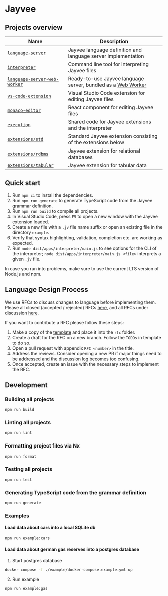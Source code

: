 # Jayvee

## Projects overview

| Name                                                              | Description                                                                                                                      |
|-------------------------------------------------------------------|----------------------------------------------------------------------------------------------------------------------------------|
| [`language-server`](./libs/language-server)                       | Jayvee language definition and language server implementation                                                                    |
| [`interpreter`](./apps/interpreter)                               | Command line tool for interpreting Jayvee files                                                                                  |
| [`language-server-web-worker`](./apps/language-server-web-worker) | Ready-to-use Jayvee language server, bundled as a [Web Worker](https://developer.mozilla.org/en-US/docs/Web/API/Web_Workers_API) |
| [`vs-code-extension`](./apps/vs-code-extension)                   | Visual Studio Code extension for editing Jayvee files                                                                            |
| [`monaco-editor`](./libs/monaco-editor)                           | React component for editing Jayvee files                                                                                         |
| [`execution`](./libs/execution)                                   | Shared code for Jayvee extensions and the interpreter                                                                            |
| [`extensions/std`](./libs/extensions/std)                         | Standard Jayvee extension consisting of the extensions below                                                                     |
| [`extensions/rdbms`](./libs/extensions/rdbms)                     | Jayvee extension for relational databases                                                                                        |
| [`extensions/tabular`](./libs/extensions/tabular)                 | Jayvee extension for tabular data                                                                                                |

## Quick start

1. Run `npm ci` to install the dependencies.
2. Run `npm run generate` to generate TypeScript code from the Jayvee grammar definition.
3. Run `npm run build` to compile all projects.
4. In Visual Studio Code, press `F5` to open a new window with the Jayvee extension loaded.
5. Create a new file with a `.jv` file name suffix or open an existing file in the directory `example`.
6. Verify that syntax highlighting, validation, completion etc. are working as expected.
7. Run `node dist/apps/interpreter/main.js` to see options for the CLI of the interpreter; `node dist/apps/interpreter/main.js <file>` interprets a given `.jv` file.

In case you run into problems, make sure to use the current LTS version of Node.js and npm.


## Language Design Process

We use RFCs to discuss changes to language before implementing them. Please all closed (accepted / rejected) RFCs [here](https://github.com/jvalue/jayvee/pulls?q=is%3Apr+is%3Aclosed+RFC+), and all RFCs under discussion [here](https://github.com/jvalue/jayvee/pulls?q=is%3Apr+is%3Aopen+RFC).

If you want to contribute a RFC please follow these steps:
1. Make a copy of the [template](./rfc/0000-rfc-template.md) and place it into the `rfc` folder.
2. Create a draft for the RFC on a new branch. Follow the `TODOs` in template to do so.
3. Open a pull request with appendix `RFC <number>` in the title.
4. Address the reviews. Consider opening a new PR if major things need to be addressed and the discussion log becomes too confusing.
5. Once accepted, create an issue with the necessary steps to implement the RFC.


## Development

### Building all projects

```bash
npm run build
```

### Linting all projects

```bash
npm run lint
```

### Formatting project files via Nx

```bash
npm run format
```

### Testing all projects

```bash
npm run test
```

### Generating TypeScript code from the grammar definition

```bash
npm run generate
```

### Examples

#### Load data about cars into a local SQLite db

```bash
npm run example:cars
```

#### Load data about german gas reserves into a postgres database

1. Start postgres database

```bash
docker compose -f ./example/docker-compose.example.yml up
```

2. Run example

```bash
npm run example:gas
```
